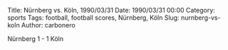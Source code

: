 Title: Nürnberg vs. Köln, 1990/03/31
Date: 1990/03/31 00:00
Category: sports
Tags: football, football scores, Nürnberg, Köln
Slug: nurnberg-vs-koln
Author: carbonero


Nürnberg 1 - 1 Köln
